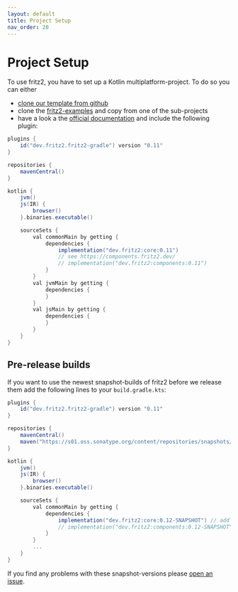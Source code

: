 ```yaml
---
layout: default
title: Project Setup
nav_order: 20
---
```

# Project Setup

To use fritz2, you have to set up a Kotlin multiplatform-project. To do so you can either
* [clone our template from github](https://github.com/jwstegemann/fritz2-template)
* clone the [fritz2-examples](https://github.com/jamowei/fritz2-examples) and copy from one of the sub-projects
* have a look a the [official documentation](https://kotlinlang.org/docs/reference/building-mpp-with-gradle.html#setting-up-a-multiplatform-project) and include the following plugin:

```gradle
plugins {
    id("dev.fritz2.fritz2-gradle") version "0.11"
}

repositories {
    mavenCentral()
}

kotlin {
    jvm()
    js(IR) {
        browser()
    }.binaries.executable()

    sourceSets {
        val commonMain by getting {
            dependencies {
                implementation("dev.fritz2:core:0.11")
                // see https://components.fritz2.dev/
                // implementation("dev.fritz2:components:0.11")
            }
        }
        val jvmMain by getting {
            dependencies {
            }
        }
        val jsMain by getting {
            dependencies {
            }
        }
    }
}
```

## Pre-release builds
If you want to use the newest snapshot-builds of fritz2 before we release them add the 
following lines to your `build.gradle.kts`:

```gradle
plugins {
    id("dev.fritz2.fritz2-gradle") version "0.11"
}

repositories {
    mavenCentral()
    maven("https://s01.oss.sonatype.org/content/repositories/snapshots/") // new repository here
}

kotlin {
    jvm()
    js(IR) {
        browser()
    }.binaries.executable()

    sourceSets {
        val commonMain by getting {
            dependencies {
                implementation("dev.fritz2:core:0.12-SNAPSHOT") // add the newer snapshot version here
                // implementation("dev.fritz2:components:0.12-SNAPSHOT")
            }
        }
        ...
    }
}
```
If you find any problems with these snapshot-versions please 
[open an issue](https://github.com/jwstegemann/fritz2/issues/new/choose).